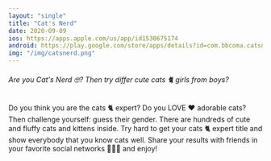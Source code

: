 ```yaml
---
layout: "single"
title: "Cat's Nerd"
date: 2020-09-09
ios: https://apps.apple.com/us/app/id1530675174
android: https://play.google.com/store/apps/details?id=com.bbcoma.catsnerd
img: "/img/catsnerd.png"
---
```


###### Are you Cat's Nerd 🤓? Then try differ cute cats 🐈 girls from boys?

Do you think you are the cats 🐈 expert? Do you LOVE ❤️ adorable cats? Then challenge yourself: guess their gender. There are hundreds of cute and fluffy cats and kittens inside. Try hard to get your cats 🐈 expert title and show everybody that you know cats well. Share your results with friends in your favorite social networks 💙💙💙 and enjoy!